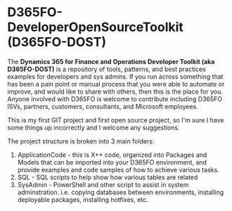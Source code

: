 # D365FO-DeveloperOpenSourceToolkit (D365FO-DOST)
The **Dynamics 365 for Finance and Operations Developer Toolkit (aka D365FO-DOST)** is a repository of tools, patterns, and best practices examples for developers and sys admins.  If you run across something that has been a pain point or manual process that you were able to automate or improve, and would like to share with others, then this is the place for you.  Anyone involved with D365FO is welcome to contribute including D365FO ISVs, partners, customers, consultants, and Microsoft employees. 

This is my first GIT project and first open source project, so I'm sure I have some things up incorrectly and I welcome any suggestions. 

The project structure is broken into 3 main folders: 
1. ApplicationCode - this is X++ code, organized into Packages and Models that can be imported into your D365FO environment, and provide examples and code samples of how to achieve various tasks.
1. SQL - SQL scripts to help show how various tables are related
1. SysAdmin - PowerShell and other script to assist in system adminstration. i.e. copying databases between environments, installing deployable packages, installing hotfixes, etc.
